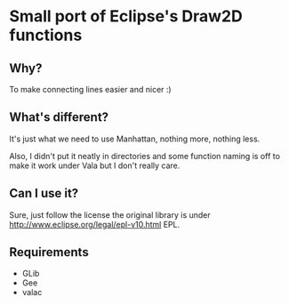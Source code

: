 # Small port of Eclipse's Draw2D functions

## Why?
To make connecting lines easier and nicer :)

## What's different?
It's just what we need to use Manhattan, nothing more, nothing less.

Also, I didn't put it neatly in directories and some function naming is off to make it work under Vala but I don't really care.

## Can I use it?
Sure, just follow the license the original library is under http://www.eclipse.org/legal/epl-v10.html EPL.

## Requirements

* GLib
* Gee
* valac
